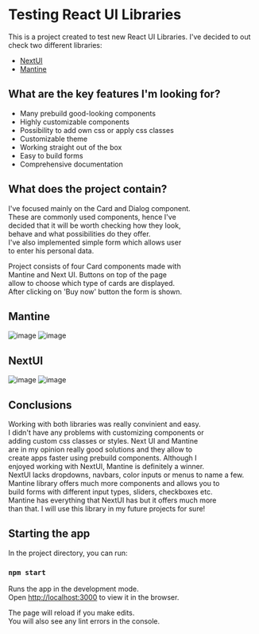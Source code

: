 # Testing React UI Libraries

This is a project created to test new React UI Libraries.
I've decided to out check two different libraries:

- [NextUI](https://nextui.org/)
- [Mantine](https://mantine.dev/)

## What are the key features I'm looking for?

- Many prebuild good-looking components
- Highly customizable components
- Possibility to add own css or apply css classes
- Customizable theme
- Working straight out of the box
- Easy to build forms
- Comprehensive documentation

## What does the project contain? 

I've focused mainly on the Card and Dialog component.\
These are commonly used components, hence I've\
decided that it will be worth checking how they look,\
behave and what possibilities do they offer.\
I've also implemented simple form which allows user\
to enter his personal data.

Project consists of four Card components made with\
Mantine and Next UI. Buttons on top of the page\
allow to choose which type of cards are displayed.\
After clicking on 'Buy now' button the form is shown.

## Mantine

![image](https://user-images.githubusercontent.com/82031803/162730568-27f8e649-053a-49fd-8bcd-6257af57d867.png)
![image](https://user-images.githubusercontent.com/82031803/162730642-e41edbfd-cb85-406f-8649-af547d7542c4.png)

## NextUI

![image](https://user-images.githubusercontent.com/82031803/162731444-cc62d166-617b-4928-af56-44189efe5b44.png)
![image](https://user-images.githubusercontent.com/82031803/162731409-acfe2f0c-ecf4-4bd2-bf2d-312b900bd251.png)

## Conclusions

Working with both libraries was really convinient and easy.\
I didn't have any problems with customizing components or\
adding custom css classes or styles. Next UI and Mantine\
are in my opinion really good solutions and they allow to\
create apps faster using prebuild components. Although I\
enjoyed working with NextUI, Mantine is definitely a winner.\
NextUI lacks dropdowns, navbars, color inputs or menus to name a few.\
Mantine library offers much more components and allows you to\
build forms with different input types, sliders, checkboxes etc.\
Mantine has everything that NextUI has but it offers much more\
than that. I will use this library in my future projects for sure!

## Starting the app

In the project directory, you can run:

### `npm start`

Runs the app in the development mode.\
Open [http://localhost:3000](http://localhost:3000) to view it in the browser.

The page will reload if you make edits.\
You will also see any lint errors in the console.

